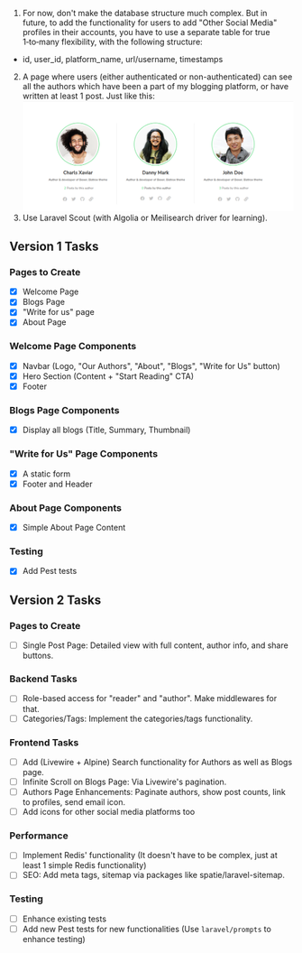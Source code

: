 1. For now, don't make the database structure much complex. But in future, to add the functionality for users to add "Other Social Media" profiles in their accounts, you have to use a separate table for true 1‑to‑many flexibility, with the following structure:
- id, user_id, platform_name, url/username, timestamps
2. A page where users (either authenticated or non-authenticated) can see all the authors which have been a part of my blogging platform, or have written at least 1 post. Just like this:![Image](public/images/image.png)
3.  Use Laravel Scout (with Algolia or Meilisearch driver for learning).
## Version 1 Tasks

### Pages to Create
- [x] Welcome Page
- [x] Blogs Page
- [x] "Write for us" page
- [x] About Page

### Welcome Page Components
- [x] Navbar (Logo, "Our Authors", "About", "Blogs", "Write for Us" button)
- [x] Hero Section (Content + "Start Reading" CTA)
- [x] Footer

### Blogs Page Components
- [x] Display all blogs (Title, Summary, Thumbnail)

### "Write for Us" Page Components
- [x] A static form
- [x] Footer and Header

### About Page Components
- [x] Simple About Page Content

### Testing
- [x] Add Pest tests

## Version 2 Tasks

### Pages to Create
- [ ] Single Post Page: Detailed view with full content, author info, and share buttons.


### Backend Tasks
- [ ] Role-based access for "reader" and "author". Make middlewares for that.
- [ ] Categories/Tags: Implement the categories/tags functionality.

### Frontend Tasks
- [ ] Add (Livewire + Alpine) Search functionality for Authors as well as Blogs page.
- [ ] Infinite Scroll on Blogs Page: Via Livewire's pagination.
- [ ] Authors Page Enhancements: Paginate authors, show post counts, link to profiles, send email icon.
- [ ] Add icons for other social media platforms too

### Performance
- [ ] Implement Redis' functionality (It doesn't have to be complex, just at least 1 simple Redis functionality)
- [ ] SEO: Add meta tags, sitemap via packages like spatie/laravel-sitemap.

### Testing
- [ ] Enhance existing tests
- [ ] Add new Pest tests for new functionalities
(Use `laravel/prompts` to enhance testing)
